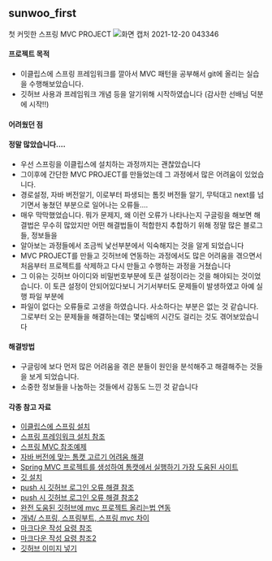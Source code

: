## sunwoo_first
첫 커밋한 스프링 MVC PROJECT
![화면 캡처 2021-12-20 043346](https://user-images.githubusercontent.com/66655878/146688351-0131cdba-1ecb-460e-9f55-13163f0749b0.png)



#### 프로젝트 목적
- 이클립스에 스프링 프레임워크를 깔아서 MVC 패턴을 공부해서 git에 올리는 실습을 수행해보았습니다.
- 깃허브 사용과 프레임워크 개념 등을 알기위해 시작하였습니다 (감사한 선배님 덕분에 시작!!)


#### 어려웠던 점 
#### 정말 많았습니다.... 
- 우선 스프링을 이클립스에 설치하는 과정까지는 괜찮았습니다
- 그이후에 간단한 MVC PROJECT를 만들었는데 그 과정에서 많은 어려움이 있었습니다. 
- 경로설정, 자바 버전알기, 이로부터 파생되는 톰킷 버전들 알기, 무턱대고 next를 넘기면서 놓쳤던 부분으로 일어나는 오류들.... 
- 매우 막막했었습니다. 뭐가 문제지, 왜 이런 오류가 나타나는지 구글링을 해보면 해결법은 무수히 많았지만 어떤 해결법들이 적합한지 추합하기 위해 정말 많은 블로그들, 정보들을
- 알아보는 과정들에서 조금씩 낯선부분에서 익숙해지는 것을 알게 되었습니다
- MVC PROJECT를 만들고 깃허브에 연동하는 과정에서도 많은 어려움을 겪으면서 처음부터 프로젝트를 삭제하고 다시 만들고 수행하는 과정을 거쳤습니다
- 그 이유는 깃허브 아이디와 비밀번호부분에 토큰 설정이라는 것을 해야되는 것이었습니다. 이 토큰 설정이 안되어있다보니 거기서부터도 문제들이 발생하였고 아예 실행 파일 부분에 
- 파일이 없다는 오류들로 고생을 하였습니다. 사소하다는 부분은 없는 것 같습니다. 그로부터 오는 문제들을 해결하는데는 몇십배의 시간도 걸리는 것도 겪어보았습니다



#### 해결방법
- 구글링에 보다 먼저 많은 어려움을 겪은 분들이 원인을 분석해주고 해결해주는 것들을 보게 되었습니다. 
- 소중한 정보들을 나눔하는 것들에서 감동도 느낀 것 같습니다



#### 각종 참고 자료

- [이클립스에 스프링 설치](https://curiousing.tistory.com/17, "tistory link")
- [스프링 프레임워크 설치 참조](https://all-record.tistory.com/154?category=733072)
- [스프링 MVC 참조예제](https://bin-repository.tistory.com/87?category=879445)
- [자바 버전에 맞는 톰캣 고르기 어려움 해결](https://blog.naver.com/PostView.nhn?blogId=bestheroz&logNo=221321296597&parentCategoryNo=&categoryNo=23&viewDate=&isShowPopularPosts=true&from=search)
- [Spring MVC 프로젝트를 생성하여 톰캣에서 실행하기 가장 도움된 사이트](https://www.hanumoka.net/2018/04/08/spring-20180408-spring-start-spring-legacy-project/)
- [깃 설치](https://goddaehee.tistory.com/216)
- [push 시 깃허브 로그인 오류 해결 참조](https://kitty-geno.tistory.com/89)
- [push 시 깃허브 로그인 오류 해결 참조2](https://joytk.tistory.com/58)
- [완전 도움된 깃허브에 mvc 프로젝트 올리는법 연동](https://lifere.tistory.com/143)
- [개념/ 스프링, 스프링부트, 스프링 mvc 차이](http://dawoonjeong.com/spring-spring_mvc-vs-spring_boot-vs-spring_mvc/)
- [마크다운 작성 요령 참조](https://ffoorreeuunn.tistory.com/226)
- [마크다운 작성 요령 참조2](https://hippogrammer.tistory.com/123)
- [깃허브 이미지 넣기](https://cutemoomin.tistory.com/entry/Readme-%ED%8C%8C%EC%9D%BC%EC%97%90-%EC%9D%B4%EB%AF%B8%EC%A7%80-%EB%84%A3%EA%B8%B0-%EB%A7%88%ED%81%AC%EB%8B%A4%EC%9A%B4-%EC%9D%B4%EB%AF%B8%EC%A7%80)
